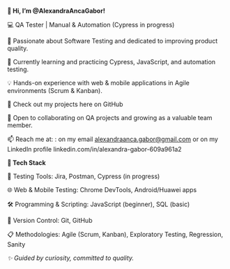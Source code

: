**👋 Hi, I’m @AlexandraAncaGabor!**

💻 QA Tester | Manual & Automation (Cypress in progress)

👀 Passionate about Software Testing and dedicated to improving product quality.

🌱 Currently learning and practicing Cypress, JavaScript, and automation testing.

💡 Hands-on experience with web & mobile applications in Agile environments (Scrum & Kanban).

📂 Check out my projects here on GitHub

💞️ Open to collaborating on QA projects and growing as a valuable team member.

📫 Reach me at: : on my email alexandraanca.gabor@gmail.com or on my LinkedIn profile linkedin.com/in/alexandra-gabor-609a961a2

**🔧 Tech Stack**

🐞 Testing Tools: Jira, Postman, Cypress (in progress)

🌐 Web & Mobile Testing: Chrome DevTools, Android/Huawei apps

🛠️ Programming & Scripting: JavaScript (beginner), SQL (basic)

🔄 Version Control: Git, GitHub

📋 Methodologies: Agile (Scrum, Kanban), Exploratory Testing, Regression, Sanity

_✨ Guided by curiosity, committed to quality._
